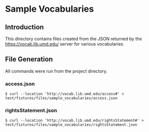 # Sample Vocabularies

## Introduction

This directory contains files created from the JSON returned by the
https://vocab.lib.umd.edu/ server for various vocabularies.

## File Generation

All commands were run from the project directory.

### access.json

```
$ curl --location 'http://vocab.lib.umd.edu/access#' > test/fixtures/files/sample_vocabularies/access.json
```

### rightsStatement.json

```
$ curl --location 'http://vocab.lib.umd.edu/rightsStatement#' > test/fixtures/files/sample_vocabularies/rightsStatement.json
```
